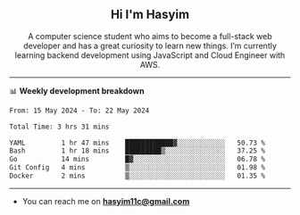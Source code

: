 <h2 align="center">Hi I'm Hasyim</h2>

<p align="center">A computer science student who aims to become a full-stack web developer and has a great curiosity to learn new things. I’m currently learning backend development using JavaScript and Cloud Engineer with AWS.</p>

---

📊 **Weekly development breakdown**

<!--START_SECTION:waka-->

```txt
From: 15 May 2024 - To: 22 May 2024

Total Time: 3 hrs 31 mins

YAML         1 hr 47 mins    ████████████▓░░░░░░░░░░░░   50.73 %
Bash         1 hr 18 mins    █████████▒░░░░░░░░░░░░░░░   37.25 %
Go           14 mins         █▓░░░░░░░░░░░░░░░░░░░░░░░   06.78 %
Git Config   4 mins          ▒░░░░░░░░░░░░░░░░░░░░░░░░   01.98 %
Docker       2 mins          ▒░░░░░░░░░░░░░░░░░░░░░░░░   01.35 %
```

<!--END_SECTION:waka-->

---

- You can reach me on **hasyim11c@gmail.com**
